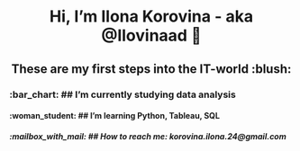 <h1 align="center"> Hi, I’m Ilona Korovina - aka @Ilovinaad 👋</a>
<h2 align="center"> These are my first steps into the IT-world  :blush: </a>
<h3 align="left">:bar_chart: ## I’m currently studying data analysis </a>
<h4 align="left">:woman_student: ## I’m learning Python, Tableau, SQL </a>
<h5 align="left">:mailbox_with_mail: ## How to reach me: korovina.ilona.24@gmail.com </a>
<!---
Ilovinaad/Ilovinaad is a ✨ special ✨ repository because its `README.md` (this file) appears on your GitHub profile.
You can click the Preview link to take a look at your changes.
--->
